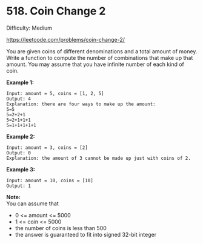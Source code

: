 # 518. Coin Change 2

Difficulty: Medium

https://leetcode.com/problems/coin-change-2/

You are given coins of different denominations and a total amount of money. Write a function to compute the number of combinations that make up that amount. You may assume that you have infinite number of each kind of coin.

**Example 1:**
```
Input: amount = 5, coins = [1, 2, 5]
Output: 4
Explanation: there are four ways to make up the amount:
5=5
5=2+2+1
5=2+1+1+1
5=1+1+1+1+1
``` 

**Example 2:**
```
Input: amount = 3, coins = [2]
Output: 0
Explanation: the amount of 3 cannot be made up just with coins of 2.
``` 

**Example 3:**
```
Input: amount = 10, coins = [10] 
Output: 1
```

**Note:**  
You can assume that

* 0 <= amount <= 5000
* 1 <= coin <= 5000
* the number of coins is less than 500
* the answer is guaranteed to fit into signed 32-bit integer

